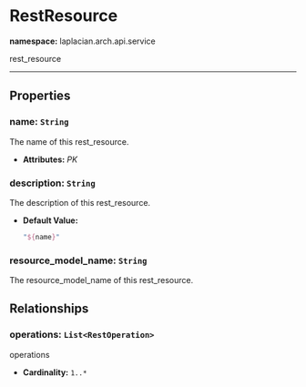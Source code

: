 # **RestResource**
**namespace:** laplacian.arch.api.service

rest_resource



---

## Properties

### name: `String`
The name of this rest_resource.
- **Attributes:** *PK*

### description: `String`
The description of this rest_resource.
- **Default Value:**
  ```kotlin
  "${name}"
  ```

### resource_model_name: `String`
The resource_model_name of this rest_resource.

## Relationships

### operations: `List<RestOperation>`
operations
- **Cardinality:** `1..*`